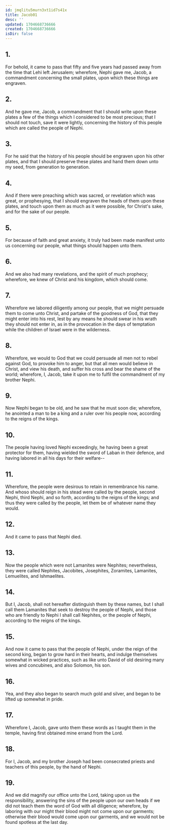 ```yaml
---
id: jmqlitu5murn3xt1id7s41x
title: Jacob01
desc: ''
updated: 1704668736666
created: 1704668736666
isDir: false
---
```

## 1.
For behold, it came to pass that fifty and five years had passed away from the time that Lehi left Jerusalem; wherefore, Nephi gave me, Jacob, a commandment concerning the small plates, upon which these things are engraven.
## 2.
And he gave me, Jacob, a commandment that I should write upon these plates a few of the things which I considered to be most precious; that I should not touch, save it were lightly, concerning the history of this people which are called the people of Nephi.
## 3.
For he said that the history of his people should be engraven upon his other plates, and that I should preserve these plates and hand them down unto my seed, from generation to generation.
## 4.
And if there were preaching which was sacred, or revelation which was great, or prophesying, that I should engraven the heads of them upon these plates, and touch upon them as much as it were possible, for Christ's sake, and for the sake of our people.
## 5.
For because of faith and great anxiety, it truly had been made manifest unto us concerning our people, what things should happen unto them.
## 6.
And we also had many revelations, and the spirit of much prophecy; wherefore, we knew of Christ and his kingdom, which should come.
## 7.
Wherefore we labored diligently among our people, that we might persuade them to come unto Christ, and partake of the goodness of God, that they might enter into his rest, lest by any means he should swear in his wrath they should not enter in, as in the provocation in the days of temptation while the children of Israel were in the wilderness.
## 8.
Wherefore, we would to God that we could persuade all men not to rebel against God, to provoke him to anger, but that all men would believe in Christ, and view his death, and suffer his cross and bear the shame of the world; wherefore, I, Jacob, take it upon me to fulfil the commandment of my brother Nephi.
## 9.
Now Nephi began to be old, and he saw that he must soon die; wherefore, he anointed a man to be a king and a ruler over his people now, according to the reigns of the kings.
## 10.
The people having loved Nephi exceedingly, he having been a great protector for them, having wielded the sword of Laban in their defence, and having labored in all his days for their welfare--
## 11.
Wherefore, the people were desirous to retain in remembrance his name. And whoso should reign in his stead were called by the people, second Nephi, third Nephi, and so forth, according to the reigns of the kings; and thus they were called by the people, let them be of whatever name they would.
## 12.
And it came to pass that Nephi died.
## 13.
Now the people which were not Lamanites were Nephites; nevertheless, they were called Nephites, Jacobites, Josephites, Zoramites, Lamanites, Lemuelites, and Ishmaelites.
## 14.
But I, Jacob, shall not hereafter distinguish them by these names, but I shall call them Lamanites that seek to destroy the people of Nephi, and those who are friendly to Nephi I shall call Nephites, or the people of Nephi, according to the reigns of the kings.
## 15.
And now it came to pass that the people of Nephi, under the reign of the second king, began to grow hard in their hearts, and indulge themselves somewhat in wicked practices, such as like unto David of old desiring many wives and concubines, and also Solomon, his son.
## 16.
Yea, and they also began to search much gold and silver, and began to be lifted up somewhat in pride.
## 17.
Wherefore I, Jacob, gave unto them these words as I taught them in the temple, having first obtained mine errand from the Lord.
## 18.
For I, Jacob, and my brother Joseph had been consecrated priests and teachers of this people, by the hand of Nephi.
## 19.
And we did magnify our office unto the Lord, taking upon us the responsibility, answering the sins of the people upon our own heads if we did not teach them the word of God with all diligence; wherefore, by laboring with our might their blood might not come upon our garments; otherwise their blood would come upon our garments, and we would not be found spotless at the last day.
